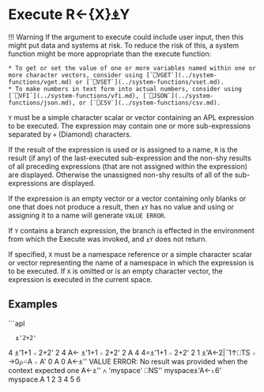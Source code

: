 <div style="display: none;">
  ⍎
</div>






<h1 class="heading"><span class="name">Execute</span> <span class="command">R←{X}⍎Y</span></h1>

!!! Warning
	If the argument to execute could include user input, then this might put data and systems at risk.
	To reduce the risk of this, a system function might be more appropriate than the execute function:

	* To get or set the value of one or more variables named within one or more character vectors, consider using [`⎕VGET`](../system-functions/vget.md) or [`⎕VSET`](../system-functions/vset.md).
	* To make numbers in text form into actual numbers, consider using [`⎕VFI`](../system-functions/vfi.md), [`⎕JSON`](../system-functions/json.md), or [`⎕CSV`](../system-functions/csv.md).

`Y` must be a simple character scalar or vector containing an APL expression to be executed. The expression may contain one or more sub-expressions separated by `⋄` (Diamond) characters.


If the result of the expression is used or is assigned to a name,  `R` is the result (if any) of the last-executed sub-expression and the non-shy results of all preceding expressions (that are not assigned within the expression) are displayed. Otherwise the unassigned non-shy results of all of the sub-expressions are displayed.


If the expression is an empty vector or a vector containing only blanks or one that does not produce a result, then `⍎Y` has no value and using or assigning it to a name will generate `VALUE ERROR`.



If `Y` contains a branch expression, the branch is effected in the environment from which the Execute was invoked, and `⍎Y` does not return.


If specified, `X` must be a namespace reference or a simple character scalar or vector representing the name of a namespace in which the expression is to be executed. If `X` is omitted or is an empty character vector, the expression is executed in the current space.


<h2 class="example">Examples</h2>
```apl

      ⍎'2+2'
4
      ⍎'1+1 ⋄ 2+2'
2
4
      A← ⍎'1+1 ⋄ 2+2'
2
      A
4
      4=⍎'1+1 ⋄ 2+2'
2
1
      ⍎'A←2|¯1↑⎕TS ⋄ →0⍴⍨A ⋄ A'
0
      A
0
      A←⍎''
VALUE ERROR: No result was provided when the context expected one
      A←⍎''
     ∧
      'myspace' ⎕NS''
      myspace⍎'A←⍳6'
      myspace.A
1 2 3 4 5 6
```


